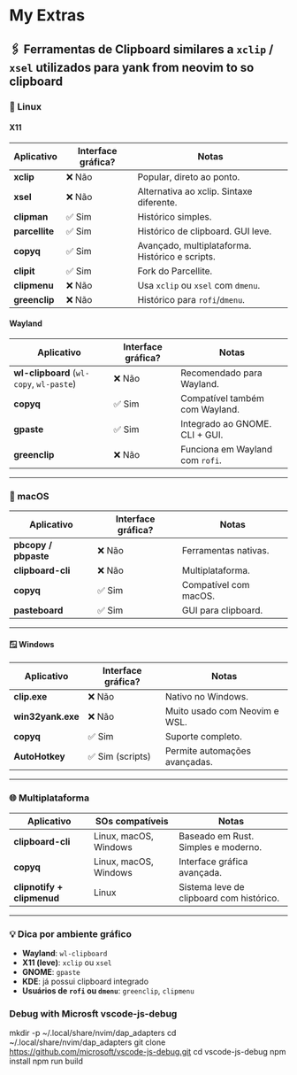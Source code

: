 
# My Extras

## 🖇️ Ferramentas de Clipboard similares a `xclip` / `xsel` utilizados para yank from neovim to so clipboard

### 🐧 Linux

#### X11

| Aplicativo     | Interface gráfica? | Notas |
|----------------|--------------------|-------|
| **xclip**      | ❌ Não              | Popular, direto ao ponto. |
| **xsel**       | ❌ Não              | Alternativa ao xclip. Sintaxe diferente. |
| **clipman**    | ✅ Sim              | Histórico simples. |
| **parcellite** | ✅ Sim              | Histórico de clipboard. GUI leve. |
| **copyq**      | ✅ Sim              | Avançado, multiplataforma. Histórico e scripts. |
| **clipit**     | ✅ Sim              | Fork do Parcellite. |
| **clipmenu**   | ❌ Não              | Usa `xclip` ou `xsel` com `dmenu`. |
| **greenclip**  | ❌ Não              | Histórico para `rofi`/`dmenu`. |

#### Wayland

| Aplicativo     | Interface gráfica? | Notas |
|----------------|--------------------|-------|
| **wl-clipboard** (`wl-copy`, `wl-paste`) | ❌ Não | Recomendado para Wayland. |
| **copyq**      | ✅ Sim              | Compatível também com Wayland. |
| **gpaste**     | ✅ Sim              | Integrado ao GNOME. CLI + GUI. |
| **greenclip**  | ❌ Não              | Funciona em Wayland com `rofi`. |

---

### 🍏 macOS

| Aplicativo         | Interface gráfica? | Notas |
|--------------------|--------------------|-------|
| **pbcopy / pbpaste** | ❌ Não            | Ferramentas nativas. |
| **clipboard-cli**   | ❌ Não              | Multiplataforma. |
| **copyq**          | ✅ Sim              | Compatível com macOS. |
| **pasteboard**     | ✅ Sim              | GUI para clipboard. |

---

#### 🪟 Windows

| Aplicativo     | Interface gráfica? | Notas |
|----------------|--------------------|-------|
| **clip.exe**   | ❌ Não              | Nativo no Windows. |
| **win32yank.exe** | ❌ Não           | Muito usado com Neovim e WSL. |
| **copyq**      | ✅ Sim              | Suporte completo. |
| **AutoHotkey** | ✅ Sim (scripts)    | Permite automações avançadas. |

---

### 🌐 Multiplataforma

| Aplicativo         | SOs compatíveis         | Notas |
|--------------------|-------------------------|-------|
| **clipboard-cli**   | Linux, macOS, Windows   | Baseado em Rust. Simples e moderno. |
| **copyq**          | Linux, macOS, Windows   | Interface gráfica avançada. |
| **clipnotify + clipmenud** | Linux         | Sistema leve de clipboard com histórico. |

---

### 💡 Dica por ambiente gráfico

- **Wayland**: `wl-clipboard`
- **X11 (leve)**: `xclip` ou `xsel`
- **GNOME**: `gpaste`
- **KDE**: já possui clipboard integrado
- **Usuários de `rofi` ou `dmenu`**: `greenclip`, `clipmenu`

### Debug with Microsft vscode-js-debug

mkdir -p ~/.local/share/nvim/dap_adapters
cd ~/.local/share/nvim/dap_adapters
git clone <https://github.com/microsoft/vscode-js-debug.git>
cd vscode-js-debug
npm install
npm run build

